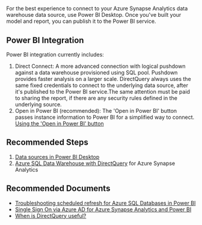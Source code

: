 ﻿<properties
	pageTitle="Availability and Connectivity/Power BI connections to Azure Synapse Analytics with Azure AD Authentication"
	description="Availability and Connectivity/Power BI connections to Azure Synapse Analytics with Azure AD Authentication"
	service="microsoft.sql"
	resource="servers"
	authors="nanditavalsan"
	ms.author="nanditav@microsoft.com"
	selfHelpType="TSG_Content"
	cloudEnvironments="public, Fairfax, usnat, ussec"
	articleId="dw-availabilityandconnectivity-azureactivedirectoryauthentication-powerbi.md"
	ownershipId=""
/>

# <Power BI connections to Azure Synapse Analytics with Azure AD Authentication>

For the best experience to connect to your Azure Synapse Analytics data warehouse data source, use Power BI Desktop. Once you've built your model and report, you can publish it to the Power BI service. 

## **Power BI Integration**
Power BI integration currently includes:

1. Direct Connect: A more advanced connection with logical pushdown against a data warehouse provisioned using SQL pool. Pushdown provides faster analysis on a larger scale. DirectQuery always uses the same fixed credentials to connect to the underlying data source, after it's published to the Power BI service.The same attention must be paid to sharing the report, if there are any security rules defined in the underlying source.
2. Open in Power BI (recommended): The 'Open in Power BI' button passes instance information to Power BI for a simplified way to connect. [Using the 'Open in Power BI' button](https://docs.microsoft.com/power-bi/service-azure-sql-data-warehouse-with-direct-connect#using-the-open-in-power-bi-button)

## **Recommended Steps**

1. [Data sources in Power BI Desktop](https://docs.microsoft.com/power-bi/desktop-data-sources)
2. [Azure SQL Data Warehouse with DirectQuery](https://docs.microsoft.com/power-bi/service-azure-sql-data-warehouse-with-direct-connect) for Azure Synapse Analytics


## **Recommended Documents**

* [Troubleshooting scheduled refresh for Azure SQL Databases in Power BI](https://docs.microsoft.com/power-bi/service-admin-troubleshooting-scheduled-refresh-azure-sql-databases)
* [Single Sign On via Azure AD for Azure Synapse Analytics and Power BI](https://docs.microsoft.com/power-bi/service-azure-sql-data-warehouse-with-direct-connect#single-sign-on)
* [When is DirectQuery useful?](https://docs.microsoft.com/power-bi/desktop-directquery-about#when-is-directquery-useful)


